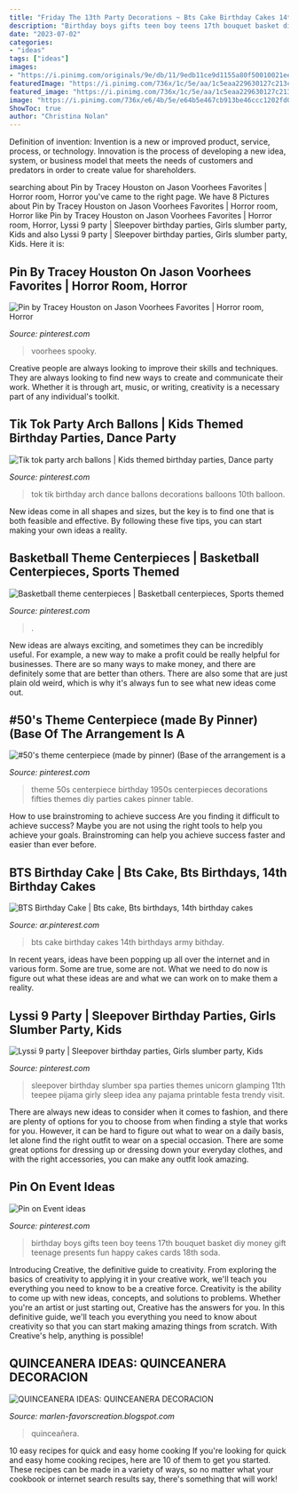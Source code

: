 ```yaml
---
title: "Friday The 13th Party Decorations ~ Bts Cake Birthday Cakes 14th Birthdays Army Bithday"
description: "Birthday boys gifts teen boy teens 17th bouquet basket diy money gift teenage presents fun happy cakes cards 18th soda"
date: "2023-07-02"
categories:
- "ideas"
tags: ["ideas"]
images:
- "https://i.pinimg.com/originals/9e/db/11/9edb11ce9d1155a80f50010021ee6a51.jpg"
featuredImage: "https://i.pinimg.com/736x/1c/5e/aa/1c5eaa229630127c213c72b608678214.jpg"
featured_image: "https://i.pinimg.com/736x/1c/5e/aa/1c5eaa229630127c213c72b608678214.jpg"
image: "https://i.pinimg.com/736x/e6/4b/5e/e64b5e467cb913be46ccc1202fd063cf.jpg"
ShowToc: true
author: "Christina Nolan"
---
```



Definition of invention:
Invention is a new or improved product, service, process, or technology. Innovation is the process of developing a new idea, system, or business model that meets the needs of customers and predators in order to create value for shareholders.

	

		
searching about Pin by Tracey Houston on Jason Voorhees Favorites | Horror room, Horror you've came to the right page. We have 8 Pictures about Pin by Tracey Houston on Jason Voorhees Favorites | Horror room, Horror like Pin by Tracey Houston on Jason Voorhees Favorites | Horror room, Horror, Lyssi 9 party | Sleepover birthday parties, Girls slumber party, Kids and also Lyssi 9 party | Sleepover birthday parties, Girls slumber party, Kids. Here it is:
		
    
## Pin By Tracey Houston On Jason Voorhees Favorites | Horror Room, Horror

<img loading=lazy src="https://i.pinimg.com/originals/9e/db/11/9edb11ce9d1155a80f50010021ee6a51.jpg" onerror="this.onerror=null;this.src='https://tse2.mm.bing.net/th?id=OIP.ozWpJtUZ29wE92CaQ0HQDQHaJ4&amp;pid=15.1';" alt="Pin by Tracey Houston on Jason Voorhees Favorites | Horror room, Horror">

_Source: pinterest.com_

>voorhees spooky. 

	

Creative people are always looking to improve their skills and techniques. They are always looking to find new ways to create and communicate their work. Whether it is through art, music, or writing, creativity is a necessary part of any individual's toolkit.

    
## Tik Tok Party Arch Ballons | Kids Themed Birthday Parties, Dance Party

<img loading=lazy src="https://i.pinimg.com/736x/1c/5e/aa/1c5eaa229630127c213c72b608678214.jpg" onerror="this.onerror=null;this.src='https://tse3.mm.bing.net/th?id=OIP.VPsOlWwVJr7FteQ_4thF0wHaKx&amp;pid=15.1';" alt="Tik tok party arch ballons | Kids themed birthday parties, Dance party">

_Source: pinterest.com_

>tok tik birthday arch dance ballons decorations balloons 10th balloon. 

	

New ideas come in all shapes and sizes, but the key is to find one that is both feasible and effective. By following these five tips, you can start making your own ideas a reality.

    
## Basketball Theme Centerpieces | Basketball Centerpieces, Sports Themed

<img loading=lazy src="https://i.pinimg.com/originals/7f/cb/45/7fcb4526ff5a85257ee1a87542f081f9.png" onerror="this.onerror=null;this.src='https://tse1.mm.bing.net/th?id=OIP.OiEDnRuahEgkdBBGVizHOwHaNL&amp;pid=15.1';" alt="Basketball theme centerpieces | Basketball centerpieces, Sports themed">

_Source: pinterest.com_

>. 

	

New ideas are always exciting, and sometimes they can be incredibly useful. For example, a new way to make a profit could be really helpful for businesses. There are so many ways to make money, and there are definitely some that are better than others. There are also some that are just plain old weird, which is why it's always fun to see what new ideas come out.

    
## #50&#039;s Theme Centerpiece (made By Pinner) (Base Of The Arrangement Is A

<img loading=lazy src="https://i.pinimg.com/736x/af/12/2a/af122a50a8e43cb1598a77a285424773--banquet-ideas--style.jpg" onerror="this.onerror=null;this.src='https://tse1.mm.bing.net/th?id=OIP.jcPBJ0GMeH6j1rql7LWFtQHaHa&amp;pid=15.1';" alt="#50&#039;s theme centerpiece (made by pinner) (Base of the arrangement is a">

_Source: pinterest.com_

>theme 50s centerpiece birthday 1950s centerpieces decorations fifties themes diy parties cakes pinner table. 

	

How to use brainstroming to achieve success
Are you finding it difficult to achieve success? Maybe you are not using the right tools to help you achieve your goals. Brainstroming can help you achieve success faster and easier than ever before.

    
## BTS Birthday Cake | Bts Cake, Bts Birthdays, 14th Birthday Cakes

<img loading=lazy src="https://i.pinimg.com/736x/ab/1f/e9/ab1fe99de5e5b38bbe262e875dc79a10.jpg" onerror="this.onerror=null;this.src='https://tse3.mm.bing.net/th?id=OIP.a-Dg8lfWa5vKM4hd-DEcPQHaJ3&amp;pid=15.1';" alt="BTS Birthday Cake | Bts cake, Bts birthdays, 14th birthday cakes">

_Source: ar.pinterest.com_

>bts cake birthday cakes 14th birthdays army bithday. 

	

In recent years, ideas have been popping up all over the internet and in various form. Some are true, some are not. What we need to do now is figure out what these ideas are and what we can work on to make them a reality.

    
## Lyssi 9 Party | Sleepover Birthday Parties, Girls Slumber Party, Kids

<img loading=lazy src="https://i.pinimg.com/736x/e6/4b/5e/e64b5e467cb913be46ccc1202fd063cf.jpg" onerror="this.onerror=null;this.src='https://tse2.mm.bing.net/th?id=OIP.5D7EzHMoh2x_eEnwfFCrCwHaJ4&amp;pid=15.1';" alt="Lyssi 9 party | Sleepover birthday parties, Girls slumber party, Kids">

_Source: pinterest.com_

>sleepover birthday slumber spa parties themes unicorn glamping 11th teepee pijama girly sleep idea any pajama printable festa trendy visit. 

	

There are always new ideas to consider when it comes to fashion, and there are plenty of options for you to choose from when finding a style that works for you. However, it can be hard to figure out what to wear on a daily basis, let alone find the right outfit to wear on a special occasion. There are some great options for dressing up or dressing down your everyday clothes, and with the right accessories, you can make any outfit look amazing.

    
## Pin On Event Ideas

<img loading=lazy src="https://i.pinimg.com/736x/8c/de/f4/8cdef41fbb3a45028b8fd23be65d1e8c--birthday-bouquet-teen-boys.jpg" onerror="this.onerror=null;this.src='https://tse2.mm.bing.net/th?id=OIP.WdbYEqFAmjILkSiQSf-otwHaJ3&amp;pid=15.1';" alt="Pin on Event ideas">

_Source: pinterest.com_

>birthday boys gifts teen boy teens 17th bouquet basket diy money gift teenage presents fun happy cakes cards 18th soda. 

	

Introducing Creative, the definitive guide to creativity. From exploring the basics of creativity to applying it in your creative work, we'll teach you everything you need to know to be a creative force.
Creativity is the ability to come up with new ideas, concepts, and solutions to problems. Whether you're an artist or just starting out, Creative has the answers for you. In this definitive guide, we'll teach you everything you need to know about creativity so that you can start making amazing things from scratch. With Creative's help, anything is possible!

    
## QUINCEANERA IDEAS: QUINCEANERA DECORACION

<img loading=lazy src="https://1.bp.blogspot.com/-EtWywcdJXrk/XoJMQJ8Hu3I/AAAAAAAAAvE/Io4rqOOYBQ4LnvdCpVcvLG8AyKXBzbFNACLcBGAsYHQ/s1600/381.JPG" onerror="this.onerror=null;this.src='https://tse4.mm.bing.net/th?id=OIP.Z4ITaAGGEg0MtvTYQJLBFAHaJ4&amp;pid=15.1';" alt="QUINCEANERA IDEAS: QUINCEANERA DECORACION">

_Source: marlen-favorscreation.blogspot.com_

>quinceañera. 

	

10 easy recipes for quick and easy home cooking
If you're looking for quick and easy home cooking recipes, here are 10 of them to get you started. These recipes can be made in a variety of ways, so no matter what your cookbook or internet search results say, there's something that will work!

